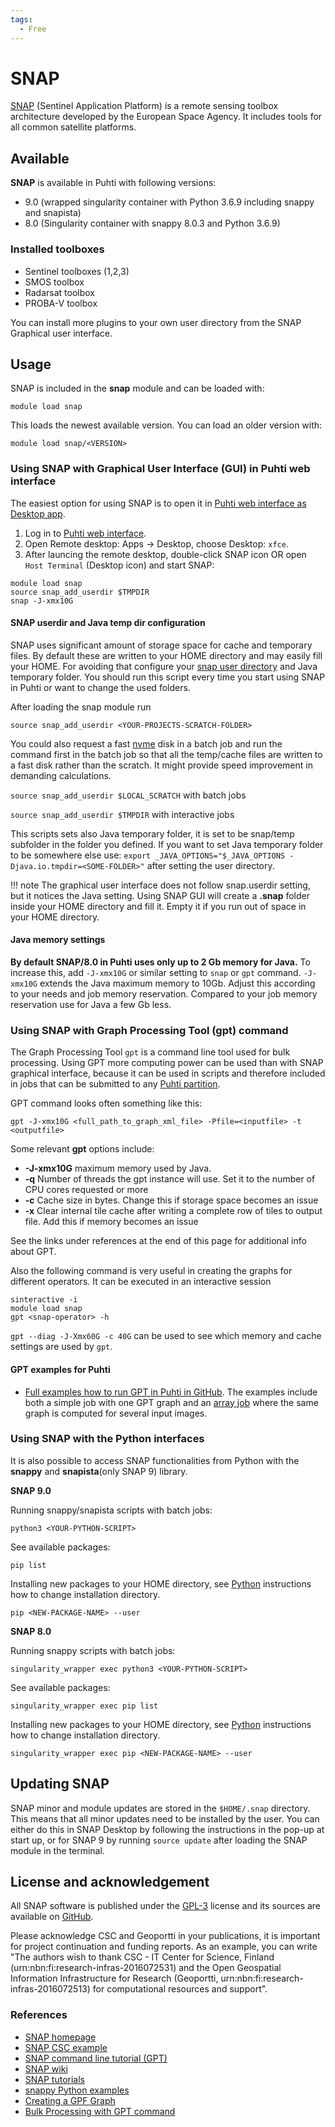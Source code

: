 ```yaml
---
tags:
  - Free
---
```


# SNAP

[SNAP](https://step.esa.int/main/toolboxes/snap/) (Sentinel Application Platform) is a remote sensing toolbox architecture developed by the European Space Agency. It includes tools for all common satellite platforms.

## Available

__SNAP__ is available in Puhti with following versions:

* 9.0 (wrapped singularity container with Python 3.6.9 including snappy and snapista)
* 8.0 (Singularity container with snappy 8.0.3 and Python 3.6.9)

### Installed toolboxes

* Sentinel toolboxes (1,2,3) 
* SMOS toolbox 
* Radarsat toolbox 
* PROBA-V toolbox

You can install more plugins to your own user directory from the SNAP Graphical user interface.

## Usage

SNAP is included in the __snap__ module and can be loaded with:

`module load snap`

This loads the newest available version. You can load an older version with:

`module load snap/<VERSION>`

### Using SNAP with Graphical User Interface (GUI) in Puhti web interface

The easiest option for using SNAP is to open it in [Puhti web interface as Desktop app](../computing/webinterface/desktop.md).

1. Log in to [Puhti web interface](https://puhti.csc.fi).
2. Open Remote desktop: Apps -> Desktop, choose Desktop: `xfce`. 
3. After launcing the remote desktop, double-click SNAP icon OR open `Host Terminal` (Desktop icon) and start SNAP:

```
module load snap
source snap_add_userdir $TMPDIR
snap -J-xmx10G
```

#### SNAP userdir and Java temp dir configuration 

SNAP uses significant amount of storage space for cache and temporary files. By default these are written to your HOME directory and may easily fill your HOME. For avoiding that configure your [snap user directory](https://senbox.atlassian.net/wiki/spaces/SNAP/pages/15269950/SNAP+Configuration) and Java temporary folder. You should run this script every time you start using SNAP in Puhti or want to change the used folders. 

After loading the snap module run

`source snap_add_userdir <YOUR-PROJECTS-SCRATCH-FOLDER>`

You could also request a fast [nvme](../computing/running/creating-job-scripts-puhti.md#local-storage) disk in a batch job and run the command first in the batch job so that all the temp/cache files are written to a fast disk rather than the scratch. It might provide speed improvement in demanding calculations.

`source snap_add_userdir $LOCAL_SCRATCH` with batch jobs

`source snap_add_userdir $TMPDIR` with interactive jobs

This scripts sets also Java temporary folder, it is set to be snap/temp subfolder in the folder you defined. If you want to set Java temporary folder to be somewhere else use:
`export _JAVA_OPTIONS="$_JAVA_OPTIONS -Djava.io.tmpdir=<SOME-FOLDER>"` after setting the user directory.

!!! note
        The graphical user interface does not follow snap.userdir setting, but it notices the Java setting. Using SNAP GUI will create a __.snap__ folder inside your HOME directory and fill it. Empty it if you run out of space in your HOME directory.

#### Java memory settings

__By default SNAP/8.0 in Puhti uses only up to 2 Gb memory for Java.__ To increase this, add `-J-xmx10G` or similar setting to `snap` or `gpt` command. `-J-xmx10G` extends the Java maximum memory to 10Gb. Adjust this according to your needs and job memory reservation. Compared to your job memory reservation use for Java a few Gb less.

### Using SNAP with Graph Processing Tool (gpt) command

The Graph Processing Tool `gpt` is a command line tool used for bulk processing. Using GPT more computing power can be used than with SNAP graphical interface, because it can be used in scripts and therefore included in jobs that can be submitted to any [Puhti partition](../computing/running/batch-job-partitions.md).

GPT command looks often something like this:

```
gpt -J-xmx10G <full_path_to_graph_xml_file> -Pfile=<inputfile> -t <outputfile>
```

Some relevant __gpt__ options include:

* __-J-xmx10G__    maximum memory used by Java.
* __-q__    Number of threads the gpt instance will use. Set it to the number of CPU cores requested or more
* __-c__    Cache size in bytes. Change this if storage space becomes an issue
* __-x__    Clear internal tile cache after writing a complete row of tiles to output file. Add this if memory becomes an issue


See the links under references at the end of this page for additional info about GPT.

Also the following command is very useful in creating the graphs for different operators. It can be executed in an interactive session
```
sinteractive -i
module load snap
gpt <snap-operator> -h
```

`gpt --diag -J-Xmx60G -c 40G` can be used to see which memory and cache settings are used by `gpt`.

#### GPT examples for Puhti

* [Full examples how to run GPT in Puhti in GitHub](https://github.com/csc-training/geocomputing/tree/master/snap). The examples include both a simple job with one GPT graph and an [array job](../computing/running/array-jobs.md) where the same graph is computed for several input images.


### Using SNAP with the Python interfaces

It is also possible to access SNAP functionalities from Python with the __snappy__ and __snapista__(only SNAP 9) library.

__SNAP 9.0__

Running snappy/snapista scripts with batch jobs:
```
python3 <YOUR-PYTHON-SCRIPT>
```

See available packages:
```
pip list
```

Installing new packages to your HOME directory, see [Python](python.md#installing-python-packages-to-existing-modules) instructions how to change installation directory.

```
pip <NEW-PACKAGE-NAME> --user
```

__SNAP 8.0__

Running snappy scripts with batch jobs:
```
singularity_wrapper exec python3 <YOUR-PYTHON-SCRIPT>
```

See available packages:
```
singularity_wrapper exec pip list
```

Installing new packages to your HOME directory, see [Python](python.md#installing-python-packages-to-existing-modules) instructions how to change installation directory.

```
singularity_wrapper exec pip <NEW-PACKAGE-NAME> --user
```

## Updating SNAP

SNAP minor and module updates are stored in the `$HOME/.snap` directory. This means that all minor updates need to be installed by the user. You can either do this in SNAP Desktop by following the instructions in the pop-up at start up, or for SNAP 9 by running `source update` after loading the SNAP module in the terminal.

## License and acknowledgement

All SNAP software is published under the [GPL-3](https://www.gnu.org/licenses/gpl.html) license and its sources are available on [GitHub](https://github.com/senbox-org/).

Please acknowledge CSC and Geoportti in your publications, it is important for project continuation and funding reports.
As an example, you can write "The authors wish to thank CSC - IT Center for Science, Finland (urn:nbn:fi:research-infras-2016072531) and the Open Geospatial Information Infrastructure for Research (Geoportti, urn:nbn:fi:research-infras-2016072513) for computational resources and support".

### References

* [SNAP homepage](http://step.esa.int/main/toolboxes/snap/)
* [SNAP CSC example](https://github.com/csc-training/geocomputing/tree/master/snap)
* [SNAP command line tutorial (GPT)](http://step.esa.int/docs/tutorials/SNAP_CommandLine_Tutorial.pdf)
* [SNAP wiki](https://senbox.atlassian.net/wiki/spaces/SNAP/overview)
* [SNAP tutorials](http://step.esa.int/main/doc/tutorials/)
* [snappy Python examples](https://senbox.atlassian.net/wiki/spaces/SNAP/pages/19300362/How+to+use+the+SNAP+API+from+Python)
* [Creating a GPF Graph](https://senbox.atlassian.net/wiki/spaces/SNAP/pages/70503590/Creating+a+GPF+Graph)
* [Bulk Processing with GPT command](https://senbox.atlassian.net/wiki/spaces/SNAP/pages/70503475/Bulk+Processing+with+GPT)

